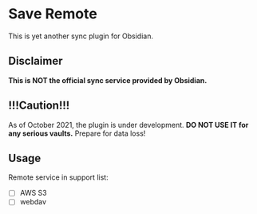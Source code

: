 # Save Remote

This is yet another sync plugin for Obsidian.

## Disclaimer

**This is NOT the official sync service provided by Obsidian.**

## !!!Caution!!!

As of October 2021, the plugin is under development. **DO NOT USE IT for any serious vaults.** Prepare for data loss!

## Usage

Remote service in support list:

- [ ] AWS S3
- [ ] webdav
